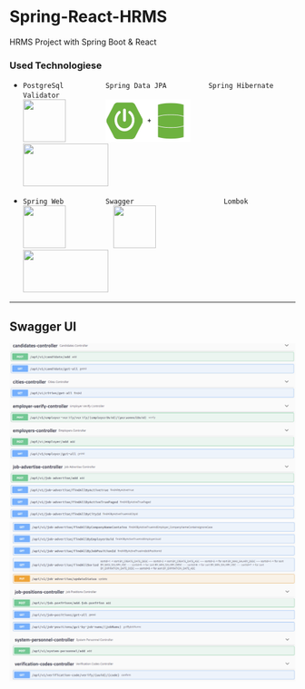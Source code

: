 # Spring-React-HRMS

HRMS Project with Spring Boot & React

### Used Technologiese

- `PostgreSql` &emsp;&emsp;&emsp;&emsp;&emsp;`Spring Data JPA`&emsp;&emsp;&emsp;&emsp;&emsp; `Spring Hibernate Validator`
<br> <img src="https://upload.wikimedia.org/wikipedia/commons/2/29/Postgresql_elephant.svg" width="75" height="75"/>&emsp;&emsp;&emsp;&emsp;&emsp;<img src="https://raw.githubusercontent.com/ippontech/blog-usa/master/images/2017/11/boot-data.png" width="150" height="75"/>&emsp;&emsp;&emsp;&emsp;&emsp;<img src="https://hibernate.org/images/hibernate-logo.svg" width="150" height="75"/>
 
- `Spring Web`&emsp;&emsp;&emsp;&emsp;&emsp; `Swagger` &emsp;&emsp;&emsp;&emsp;&emsp;&emsp;&emsp;&emsp;&emsp;&emsp;&emsp;`Lombok` 
<br> <img src="https://2.bp.blogspot.com/-4FdDAKjbAvU/Vpvr1Rl9YfI/AAAAAAAABk0/U-VeLoHK7uo/s1600/photo.jpg" width="75" height="75"/>&emsp;&emsp;&emsp;&emsp;&emsp;&emsp;<img src="https://help.apiary.io/images/swagger-logo.png" width="75" height="75"/>&emsp;&emsp;&emsp;&emsp;&emsp;&emsp;&emsp;&emsp;&emsp;<img src="https://www.javanibble.com/assets/images/feature-images/feature-image-lombok.png" width="150" height="75"/>

 ---------------------------------
## Swagger UI

![output](API/output/swagger1.png)
![output](API/output/swagger2.png)